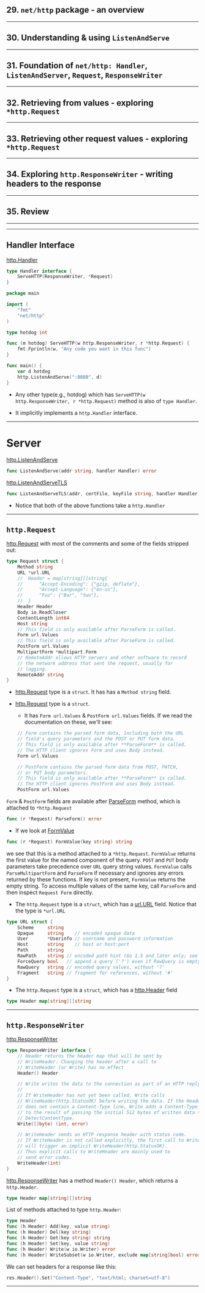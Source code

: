 ## 29. `net/http` package - an overview

***

## 30. Understanding & using `ListenAndServe`

***

## 31. Foundation of `net/http: Handler`, `ListenAndServer`, `Request`, `ResponseWriter`

***

## 32. Retrieving from values - exploring `*http.Request`

***

## 33. Retrieving other request values - exploring `*http.Request`

***

## 34. Exploring `http.ResponseWriter` - writing headers to the response

***

## 35. Review

***

***

## Handler Interface

[http.Handler](https://godoc.org/net/http#Handler)
``` Go
type Handler interface {
    ServeHTTP(ResponseWriter, *Request)
}
```

``` Go
package main

import (
	"fmt"
	"net/http"
)

type hotdog int

func (m hotdog) ServeHTTP(w http.ResponseWriter, r *http.Request) {
	fmt.Fprintln(w, "Any code you want in this func")
}

func main() {
	var d hotdog
	http.ListenAndServe(":8080", d)
}
```

* Any other type(e.g., hotdog) which has `ServeHTTP(w http.ResponseWriter, r *http.Request)` method is also of `type Handler`. 

* It implicitly implements a `http.Handler` interface.

***

# Server

[http.ListenAndServe](https://godoc.org/net/http#ListenAndServe)
```go
func ListenAndServe(addr string, handler Handler) error
```

[http.ListenAndServeTLS](https://godoc.org/net/http#ListenAndServeTLS)
```go
func ListenAndServeTLS(addr, certFile, keyFile string, handler Handler) error
```

* Notice that both of the above functions take a `http.Handler`

***

## `http.Request`

[http.Request](https://godoc.org/net/http#Request) with most of the comments and some of the fields stripped out:

```go 
type Request struct {
    Method string
    URL *url.URL
	//	Header = map[string][]string{
	//		"Accept-Encoding": {"gzip, deflate"},
	//		"Accept-Language": {"en-us"},
	//		"Foo": {"Bar", "two"},
	//	}
    Header Header
    Body io.ReadCloser
    ContentLength int64
    Host string
    // This field is only available after ParseForm is called.
    Form url.Values
    // This field is only available after ParseForm is called.
    PostForm url.Values
    MultipartForm *multipart.Form
    // RemoteAddr allows HTTP servers and other software to record
	// the network address that sent the request, usually for
	// logging. 
    RemoteAddr string
}
```

* [http.Request](https://godoc.org/net/http#Request) type is a `struct`. It has has a `Method string` field.

* [http.Request](https://godoc.org/net/http#Request) type is a `struct`. 
    - It has `Form url.Values` & `PostForm url.Values` fields. If we read the documentation on these, we'll see:
```go
    // Form contains the parsed form data, including both the URL
    // field's query parameters and the POST or PUT form data.
    // This field is only available after **ParseForm** is called.
    // The HTTP client ignores Form and uses Body instead.
    Form url.Values

    // PostForm contains the parsed form data from POST, PATCH,
    // or PUT body parameters.
    // This field is only available after **ParseForm** is called.
    // The HTTP client ignores PostForm and uses Body instead.
    PostForm url.Values

```

`Form` & `PostForm` fields are available after [ParseForm](https://pkg.go.dev/net/http#Request.ParseForm) method, which is attached to `*http.Request`
```go 
func (r *Request) ParseForm() error
```

* If we look at [FormValue](https://pkg.go.dev/net/http#Request.FormValue)
```go 
func (r *Request) FormValue(key string) string
```
we see that this is a method attached to a `*http.Request`. `FormValue` returns the first value for the named component of the query. `POST` and `PUT` body parameters take precedence over `URL` query string values. `FormValue` calls `ParseMultipartForm` and `ParseForm` if necessary and ignores any errors returned by these functions. If key is not present, `FormValue` returns the empty string. To access multiple values of the same key, call `ParseForm` and then inspect `Request Form` directly.

* The `http.Request` type is a `struct`, which has a [url.URL](https://pkg.go.dev/net/url#URL) field. Notice that the type is `*url.URL`
``` go
type URL struct {
    Scheme     string
    Opaque     string    // encoded opaque data
    User       *Userinfo // username and password information
    Host       string    // host or host:port
    Path       string
    RawPath    string // encoded path hint (Go 1.5 and later only; see EscapedPath method)
    ForceQuery bool   // append a query ('?') even if RawQuery is empty
    RawQuery   string // encoded query values, without '?'
    Fragment   string // fragment for references, without '#'
}
```

* The `http.Request` type is a `struct`, which has a [http.Header](https://pkg.go.dev/net/http#Header) field
```go
type Header map[string][]string
```

***

## `http.ResponseWriter`

[http.ResponseWriter](https://godoc.org/net/http#ResponseWriter)
```go
type ResponseWriter interface {
    // Header returns the header map that will be sent by
    // WriteHeader. Changing the header after a call to
    // WriteHeader (or Write) has no effect 
    Header() Header

    // Write writes the data to the connection as part of an HTTP reply.
    //
    // If WriteHeader has not yet been called, Write calls
    // WriteHeader(http.StatusOK) before writing the data. If the Header
    // does not contain a Content-Type line, Write adds a Content-Type set
    // to the result of passing the initial 512 bytes of written data to
    // DetectContentType.
    Write([]byte) (int, error)

    // WriteHeader sends an HTTP response header with status code.
    // If WriteHeader is not called explicitly, the first call to Write
    // will trigger an implicit WriteHeader(http.StatusOK).
    // Thus explicit calls to WriteHeader are mainly used to
    // send error codes.
    WriteHeader(int)
}
```

[http.ResponseWriter](https://pkg.go.dev/net/http#ResponseWriter) has a method `Header() Header`, which returns a `http.Header`.
```go
type Header map[string][]string
```

List of methods attached to type `http.Header`:
```go
type Header
func (h Header) Add(key, value string)
func (h Header) Del(key string)
func (h Header) Get(key string) string
func (h Header) Set(key, value string)
func (h Header) Write(w io.Writer) error
func (h Header) WriteSubset(w io.Writer, exclude map[string]bool) error
```

We can set headers for a response like this:
```go
res.Header().Set("Content-Type", "text/html; charset=utf-8")
```

***
